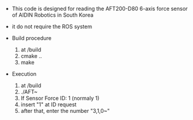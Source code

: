 * This code is designed for reading the AFT200-D80 6-axis force sensor of AIDIN Robotics in South Korea
* it do not require the ROS system

* Build procedure
  1. at /build
  2. cmake ..
  3. make

* Execution
  1. at /build
  2. ./AFT~
  3. If Sensor Force ID: 1 (normaly 1)
  4. insert "1" at ID request
  5. after that, enter the number "3,1,0~"
